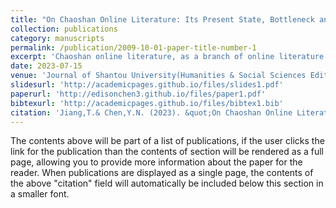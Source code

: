 ```yaml
---
title: "On Chaoshan Online Literature: Its Present State, Bottleneck and Direction"
collection: publications
category: manuscripts
permalink: /publication/2009-10-01-paper-title-number-1
excerpt: 'Chaoshan online literature, as a branch of online literature of the Guangdong-Hong Kong-Macao Greater Bay Area, is relatively less developed compared with other regions. But in recent years, a number of writers and works with certain popularity and influence have emerged. Therefore, observing, sorting out and studying the development of Chaoshan online literature, and revealing its achievements and shortcomings, can fill a blind spot for current scholarship and find a new highlight for the area’s cultural development, and at the same time it can enrich the online literature research of the entire Guangdong-Hong Kong-Macao Greater Bay Area.'
date: 2023-07-15
venue: 'Journal of Shantou University(Humanities & Social Sciences Edition)'
slidesurl: 'http://academicpages.github.io/files/slides1.pdf'
paperurl: 'http://edisonchen3.github.io/files/paper1.pdf'
bibtexurl: 'http://academicpages.github.io/files/bibtex1.bib'
citation: 'Jiang,T.& Chen,Y.N. (2023). &quot;On Chaoshan Online Literature: Its Present State, Bottleneck and Direction.&quot; <i>Journal of Shantou University(Humanities & Social Sciences Edition)</i>. 39(07).'
---
```

The contents above will be part of a list of publications, if the user clicks the link for the publication than the contents of section will be rendered as a full page, allowing you to provide more information about the paper for the reader. When publications are displayed as a single page, the contents of the above "citation" field will automatically be included below this section in a smaller font.
